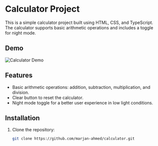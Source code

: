 # Calculator Project

This is a simple calculator project built using HTML, CSS, and TypeScript. The calculator supports basic arithmetic operations and includes a toggle for night mode.

## Demo

![Calculator Demo](https://marjan-calculator.vercel.app/)

## Features

- Basic arithmetic operations: addition, subtraction, multiplication, and division.
- Clear button to reset the calculator.
- Night mode toggle for a better user experience in low light conditions.

## Installation

1. Clone the repository:

   ```bash
   git clone https://github.com/marjan-ahmed/calculator.git
